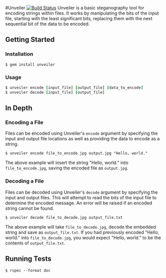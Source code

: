 #Unveiler
[![Build Status](https://travis-ci.org/nerdenough/unveiler.svg?branch=master)](https://travis-ci.org/nerdenough/unveiler)
Unveiler is a basic steganography tool for encoding strings within files. It
works by manipulating the bits of the input file, starting with the least
significant bits, replacing them with the next sequential bit of the data to
be encoded.

## Getting Started
### Installation
```
$ gem install unveiler
```

### Usage
```ruby
$ unveiler encode [input_file] [output_file] [data_to_encode]
$ unveiler decode [input_file] [output_file]
```

## In Depth
### Encoding a File
Files can be encoded using Unveiler's `encode` argument by specifying the input
and output file locations as well as providing the data to encode as a string.

```
$ unveiler encode file_to_encode.jpg output.jpg "Hello, world."
```

The above example will insert the string "Hello, world." into
`file_to_encode.jpg`, saving the encoded file as `output.jpg`.

### Decoding a File
Files can be decoded using Unveiler's `decode` argument by specifying the input
and output files. This will attempt to read the bits of the input file to
determine the encoded message. An error will be raised if an encoded string
cannot be found.

```
$ unveiler decode file_to_decode.jpg output_file.txt
```

The above example will take `file_to_decode.jpg`, decode the embedded string
and save as `output_file.txt`. If you had previously encoded "Hello, world."
into `file_to_decode.jpg`, you would expect "Hello, world." to be the contents
of `output_file.txt`.


## Running Tests
```
$ rspec --format doc
```
